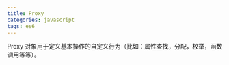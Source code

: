 ```yaml
---
title: Proxy
categories: javascript
tags: es6
---
```


Proxy 对象用于定义基本操作的自定义行为（比如：属性查找，分配，枚举，函数调用等等）。

<!-- more -->
